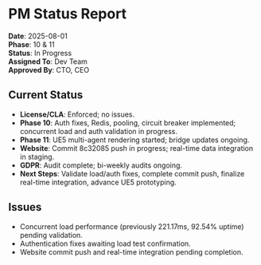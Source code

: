 # PM Status Report
**Date**: 2025-08-01  
**Phase**: 10 & 11  
**Status**: In Progress  
**Assigned To**: Dev Team  
**Approved By**: CTO, CEO  

## Current Status
- **License/CLA**: Enforced; no issues.
- **Phase 10**: Auth fixes, Redis, pooling, circuit breaker implemented; concurrent load and auth validation in progress.
- **Phase 11**: UE5 multi-agent rendering started; bridge updates ongoing.
- **Website**: Commit 8c32085 push in progress; real-time data integration in staging.
- **GDPR**: Audit complete; bi-weekly audits ongoing.
- **Next Steps**: Validate load/auth fixes, complete commit push, finalize real-time integration, advance UE5 prototyping.

## Issues
- Concurrent load performance (previously 221.17ms, 92.54% uptime) pending validation.
- Authentication fixes awaiting load test confirmation.
- Website commit push and real-time integration pending completion.